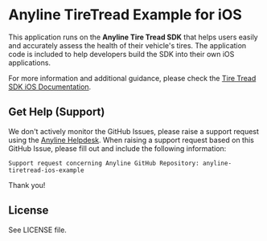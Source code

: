 # Anyline TireTread Example for iOS 

This application runs on the **Anyline Tire Tread SDK** that helps users easily and
accurately assess the health of their vehicle's tires. The application code is included
to help developers build the SDK into their own iOS applications.

For more information and additional guidance, please check the 
[Tire Tread SDK iOS Documentation](https://documentation.anyline.com/tiretreadsdk-component/latest/ios/overview.html). 


## Get Help (Support) ##

We don't actively monitor the GitHub Issues, please raise a support request using the [Anyline Helpdesk](https://support.anyline.com/).
When raising a support request based on this GitHub Issue, please fill out and include the following information:
```
Support request concerning Anyline GitHub Repository: anyline-tiretread-ios-example
```

Thank you!


## License ##

See LICENSE file.